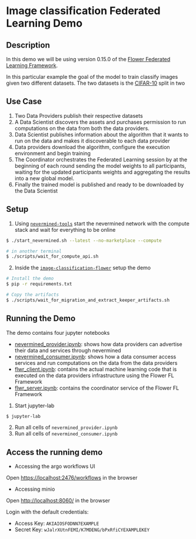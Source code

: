 # Image classification Federated Learning Demo

## Description

In this demo we will be using version 0.15.0 of the [Flower Federated Learning
Framework](https://github.com/adap/flower).

In this particular example the goal of the model to train classify images given two different datasets. The two datasets is the [CIFAR-10](https://www.cs.toronto.edu/~kriz/cifar.html) split in two

## Use Case

1. Two Data Providers publish their respective datasets
2. A Data Scientist discovers the assets and purchases permission to run
   computations on the data from both the data providers.
3. Data Scientist publishes information about the algorithm that it wants to
   run on the data and makes it discoverable to each data provider
4. Data providers download the algorithm, configure the execution environment
   and begin training
5. The Coordinator orchestrates the Federated Learning session by at the
   beginning of each round sending the model weights to all participants,
   waiting for the updated participants weights and aggregating the results
   into a new global model.
6. Finally the trained model is published and ready to be downloaded by the Data
   Scientist

## Setup

1. Using [`nevermined-tools`](https://github.com/nevermined-io/tools)
   start the nevermined network with the compute stack and wait for everything
   to be online

```bash
$ ./start_nevermined.sh --latest --no-marketplace --compute

# in another terminal
$ ./scripts/wait_for_compute_api.sh
```

2. Inside the [`image-classification-flower`](https://github.com/nevermined-io/fl-demo/tree/master/image-classification-flower)
   setup the demo

```bash
# Install the demo
$ pip -r requirements.txt

# Copy the artifacts
$ ./scripts/wait_for_migration_and_extract_keeper_artifacts.sh
```

## Running the Demo

The demo contains four jupyter notebooks

- [nevermined_provider.ipynb](https://github.com/nevermined-io/fl-demo/blob/master/image-classification-flower/notebooks/nevermined_provider.ipynb): shows how data providers can advertise their data and services through nevermined
- [nevermined_consumer.ipynb](https://github.com/nevermined-io/fl-demo/blob/master/image-classification-flower/notebooks/nevermined_consumer.ipynb): shows how a data consumer access services and run computations on the data from the data providers
- [flwr_client.ipynb](https://github.com/nevermined-io/fl-demo/blob/master/image-classification-flower/notebooks/flwr_client.ipynb): contains the actual machine learning code that is executed on the data providers infrastructure using the Flower FL Framework
- [flwr_server.ipynb](https://github.com/nevermined-io/fl-demo/blob/master/image-classification-flower/notebooks/flwr_server.ipynb): contains the coordinator service of the Flower FL Framework

1. Start jupyter-lab
```bash
$ jupyter-lab
```

2. Run all cells of `nevermined_provider.ipynb`
3. Run all cells of `nevermined_consumer.ipynb`

## Access the running demo

- Accessing the argo workflows UI

Open [https://localhost:2476/workflows](https://localhost:2746/workflows) in the
browser

- Accessing minio

Open [http://localhost:8060/](http://localhost:8060/) in the browser

Login with the default credentials:
- Access Key: `AKIAIOSFODNN7EXAMPLE`
- Secret Key: `wJalrXUtnFEMI/K7MDENG/bPxRfiCYEXAMPLEKEY`